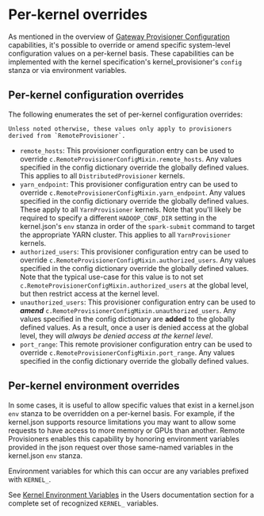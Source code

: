 # Per-kernel overrides

As mentioned in the overview of [Gateway Provisioner Configuration](../contributors/system-architecture.md#gateway-provisioners-configuration)
capabilities, it's possible to override or amend specific system-level configuration values on a
per-kernel basis. These capabilities can be implemented with the kernel specification's
kernel_provisioner's `config` stanza or via environment variables.

## Per-kernel configuration overrides

The following enumerates the set of per-kernel configuration overrides:

```{note}
Unless noted otherwise, these values only apply to provisioners derived from `RemoteProvisioner`.
```

- `remote_hosts`: This provisioner configuration entry can be used to override
  `c.RemoteProvisionerConfigMixin.remote_hosts`. Any values specified in the config dictionary
  override the globally defined values. This applies to all `DistributedProvisioner` kernels.
- `yarn_endpoint`: This provisioner configuration entry can be used to override
  `c.RemoteProvisionerConfigMixin.yarn_endpoint`.
  Any values specified in the config dictionary override the globally defined values. These
  apply to all `YarnProvisioner` kernels. Note that you'll likely be required to specify a
  different `HADOOP_CONF_DIR` setting in the kernel.json's `env` stanza in order of the
  `spark-submit` command to target the appropriate YARN cluster. This applies to all
  `YarnProvisioner` kernels.
- `authorized_users`: This provisioner configuration entry can be used to override
  `c.RemoteProvisionerConfigMixin.authorized_users`. Any values specified in the config
  dictionary override the globally defined values. Note that the typical use-case for
  this value is to not set `c.RemoteProvisionerConfigMixin.authorized_users` at the global level,
  but then restrict access at the kernel level.
- `unauthorized_users`: This provisioner configuration entry can be used to **_amend_**
  `c.RemoteProvisionerConfigMixin.unauthorized_users`. Any values specified in the config dictionary
  are **added** to the globally defined values. As a result, once a user is denied access at the
  global level, they will _always be denied access at the kernel level_.
- `port_range`: This remote provisioner configuration entry can be used to override
  `c.RemoteProvisionerConfigMixin.port_range`. Any values specified in the config
  dictionary override the globally defined values.

## Per-kernel environment overrides

In some cases, it is useful to allow specific values that exist in a kernel.json `env` stanza to be
overridden on a per-kernel basis. For example, if the kernel.json supports resource limitations you
may want to allow some requests to have access to more memory or GPUs than another. Remote Provisioners
enables this capability by honoring environment variables provided in the json request over
those same-named variables in the kernel.json `env` stanza.

Environment variables for which this can occur are any variables prefixed with `KERNEL_`.

See [Kernel Environment Variables](../users/kernel-envs.md) in the Users documentation
section for a complete set of recognized `KERNEL_` variables.

